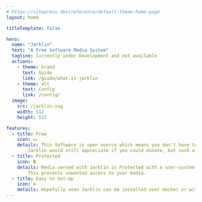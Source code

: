 ```yaml
---
# https://vitepress.dev/reference/default-theme-home-page
layout: home

titleTemplate: false

hero:
  name: "Jarklin"
  text: "A Free Software Media System"
  tagline: Currently under Development and not available
  actions:
    - theme: brand
      text: Guide
      link: /guide/what-is-jarklin
    - theme: alt
      text: Config
      link: /config/
  image:
    src: /jarklin.svg
    width: 512
    height: 512

features:
  - title: Free
    icon: 💵
    details: This Software is open source which means you don't have to pay to use it.
        Jarklin would still appreciate if you could donate, but such a system is not available yet.
  - title: Protected
    icon: 🔒
    details: Media served with Jarklin is Protected with a user-system.
        This prevents unwanted access to your media.
  - title: Easy to Set-Up
    icon: ⚙️
    details: Hopefully soon Jarklin can be installed over docker or with a .deb package file.
---
```

